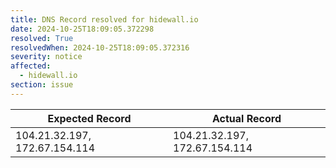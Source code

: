```yaml
---
title: DNS Record resolved for hidewall.io
date: 2024-10-25T18:09:05.372298
resolved: True
resolvedWhen: 2024-10-25T18:09:05.372316
severity: notice
affected:
  - hidewall.io
section: issue
---
```


| Expected Record  | Actual Record  |
|------------------|----------------|
| 104.21.32.197, 172.67.154.114 | 104.21.32.197, 172.67.154.114 |

